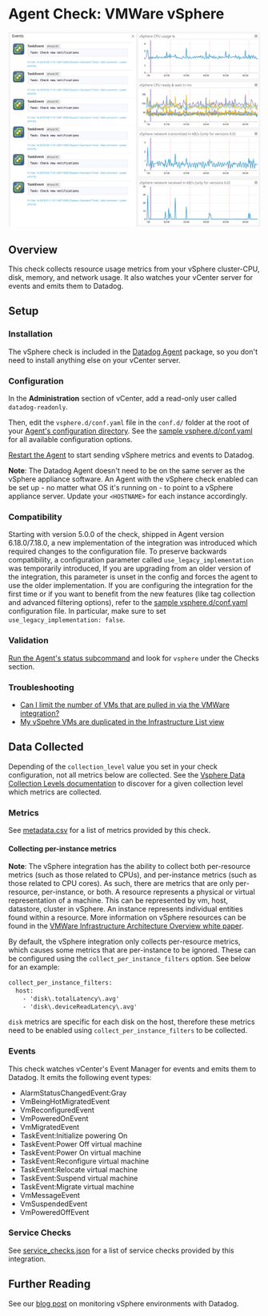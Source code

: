 # Agent Check: VMWare vSphere

![Vsphere Graph][1]

## Overview

This check collects resource usage metrics from your vSphere cluster-CPU, disk, memory, and network usage. It also watches your vCenter server for events and emits them to Datadog.

## Setup

### Installation

The vSphere check is included in the [Datadog Agent][2] package, so you don't need to install anything else on your vCenter server.

### Configuration

In the **Administration** section of vCenter, add a read-only user called `datadog-readonly`.

Then, edit the `vsphere.d/conf.yaml` file in the `conf.d/` folder at the root of your [Agent's configuration directory][3]. See the [sample vsphere.d/conf.yaml][4] for all available configuration options.

[Restart the Agent][5] to start sending vSphere metrics and events to Datadog.

**Note**: The Datadog Agent doesn't need to be on the same server as the vSphere appliance software. An Agent with the vSphere check enabled can be set up - no matter what OS it's running on - to point to a vSphere appliance server. Update your `<HOSTNAME>` for each instance accordingly.

### Compatibility

Starting with version 5.0.0 of the check, shipped in Agent version 6.18.0/7.18.0, a new implementation of the integration was introduced which required changes to the configuration file. To preserve backwards compatibility, a configuration parameter called `use_legacy_implementation` was temporarily introduced,
If you are upgrading from an older version of the integration, this parameter is unset in the config and forces the agent to use the older implementation.
If you are configuring the integration for the first time or if you want to benefit from the new features (like tag collection and advanced filtering options), refer to the [sample vsphere.d/conf.yaml][4] configuration file. In particular, make sure to set `use_legacy_implementation: false`.

### Validation

[Run the Agent's status subcommand][7] and look for `vsphere` under the Checks section.

### Troubleshooting

- [Can I limit the number of VMs that are pulled in via the VMWare integration?][10]
- [My vSpehre VMs are duplicated in the Infrastructure List view][13]

## Data Collected

Depending of the `collection_level` value you set in your check configuration, not all metrics below are collected. See the [Vsphere Data Collection Levels documentation][8] to discover for a given collection level which metrics are collected.

### Metrics

See [metadata.csv][9] for a list of metrics provided by this check.

#### Collecting per-instance metrics

**Note**: The vSphere integration has the ability to collect both per-resource metrics (such as those related to CPUs), and per-instance metrics (such as those related to CPU cores). As such, there are metrics that are only per-resource, per-instance, or both. 
A resource represents a physical or virtual representation of a machine. This can be represented by vm, host, datastore, cluster in vSphere.
An instance represents individual entities found within a resource. More information on vSphere resources can be found in the [VMWare Infrastructure Architecture Overview white paper][15].

By default, the vSphere integration only collects per-resource metrics, which causes some metrics that are per-instance to be ignored. These can be configured using the `collect_per_instance_filters` option. See below for an example:

```
collect_per_instance_filters:
  host:
    - 'disk\.totalLatency\.avg'
    - 'disk\.deviceReadLatency\.avg'
```

`disk` metrics are specific for each disk on the host, therefore these metrics need to be enabled using `collect_per_instance_filters` to be collected.

### Events

This check watches vCenter's Event Manager for events and emits them to Datadog. It emits the following event types:

- AlarmStatusChangedEvent:Gray
- VmBeingHotMigratedEvent
- VmReconfiguredEvent
- VmPoweredOnEvent
- VmMigratedEvent
- TaskEvent:Initialize powering On
- TaskEvent:Power Off virtual machine
- TaskEvent:Power On virtual machine
- TaskEvent:Reconfigure virtual machine
- TaskEvent:Relocate virtual machine
- TaskEvent:Suspend virtual machine
- TaskEvent:Migrate virtual machine
- VmMessageEvent
- VmSuspendedEvent
- VmPoweredOffEvent

### Service Checks

See [service_checks.json][14] for a list of service checks provided by this integration.

## Further Reading

See our [blog post][11] on monitoring vSphere environments with Datadog.

[1]: https://raw.githubusercontent.com/DataDog/integrations-core/master/vsphere/images/vsphere_graph.png
[2]: https://app.datadoghq.com/account/settings#agent
[3]: https://docs.datadoghq.com/agent/guide/agent-configuration-files/#agent-configuration-directory
[4]: https://github.com/DataDog/integrations-core/blob/master/vsphere/datadog_checks/vsphere/data/conf.yaml.example
[5]: https://docs.datadoghq.com/agent/guide/agent-commands/#start-stop-and-restart-the-agent
[6]: https://pubs.vmware.com/vsphere-51/index.jsp?topic=%2Fcom.vmware.powercli.cmdletref.doc%2FSet-CustomField.html
[7]: https://docs.datadoghq.com/agent/guide/agent-commands/#agent-status-and-information
[8]: https://docs.vmware.com/en/VMware-vSphere/7.0/com.vmware.vsphere.monitoring.doc/GUID-25800DE4-68E5-41CC-82D9-8811E27924BC.html
[9]: https://github.com/DataDog/integrations-core/blob/master/vsphere/metadata.csv
[10]: https://docs.datadoghq.com/integrations/faq/can-i-limit-the-number-of-vms-that-are-pulled-in-via-the-vmware-integration/
[11]: https://www.datadoghq.com/blog/unified-vsphere-app-monitoring-datadog/#auto-discovery-across-vm-and-app-layers
[12]: https://docs.vmware.com/en/VMware-vSphere/7.0/com.vmware.vsphere.monitoring.doc/GUID-25800DE4-68E5-41CC-82D9-8811E27924BC.html
[13]: https://docs.datadoghq.com/integrations/faq/troubleshooting-duplicated-hosts-with-vsphere/
[14]: https://github.com/DataDog/integrations-core/blob/master/vsphere/assets/service_checks.json
[15]: https://www.vmware.com/pdf/vi_architecture_wp.pdf
